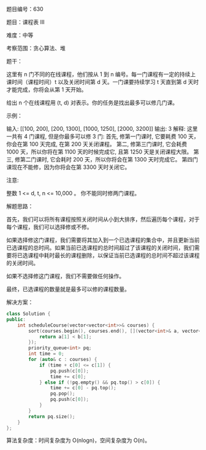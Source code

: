 题目编号：630

题目：课程表 III

难度：中等

考察范围：贪心算法、堆

题干：

这里有 n 门不同的在线课程，他们按从 1 到 n 编号。每一门课程有一定的持续上课时间（课程时间）t 以及关闭时间第 d 天。一门课要持续学习 t 天直到第 d 天时才能完成，你将会从第 1 天开始。

给出 n 个在线课程用 (t, d) 对表示。你的任务是找出最多可以修几门课。

示例：

输入: [[100, 200], [200, 1300], [1000, 1250], [2000, 3200]]
输出: 3
解释: 
这里一共有 4 门课程, 但是你最多可以修 3 门:
首先, 修第一门课时, 它要耗费 100 天，你会在第 100 天完成, 在第 200 天关闭课程。
第二, 修第三门课时, 它会耗费 1000 天，所以你将在第 1100 天的时候完成它, 且第 1250 天是关闭课程大限。
第三, 修第二门课时, 它会耗时 200 天，所以你将会在第 1300 天时完成它。
第四门课现在不能修，因为你将会在第 3300 天时关闭它。

注意:

整数 1 <= d, t, n <= 10,000 。
你不能同时修两门课程。

解题思路：

首先，我们可以将所有课程按照关闭时间从小到大排序，然后遍历每个课程，对于每个课程，我们可以选择修或不修。

如果选择修这门课程，我们需要将其加入到一个已选课程的集合中，并且更新当前已选课程的总时间。如果当前已选课程的总时间超过了该课程的关闭时间，我们需要将已选课程中耗时最长的课程删除，以保证当前已选课程的总时间不超过该课程的关闭时间。

如果不选择修这门课程，我们不需要做任何操作。

最终，已选课程的数量就是最多可以修的课程数量。

解决方案：

```cpp
class Solution {
public:
    int scheduleCourse(vector<vector<int>>& courses) {
        sort(courses.begin(), courses.end(), [](vector<int>& a, vector<int>& b) {
            return a[1] < b[1];
        });
        priority_queue<int> pq;
        int time = 0;
        for (auto& c : courses) {
            if (time + c[0] <= c[1]) {
                pq.push(c[0]);
                time += c[0];
            } else if (!pq.empty() && pq.top() > c[0]) {
                time += c[0] - pq.top();
                pq.pop();
                pq.push(c[0]);
            }
        }
        return pq.size();
    }
};
```

算法复杂度：时间复杂度为 O(nlogn)，空间复杂度为 O(n)。